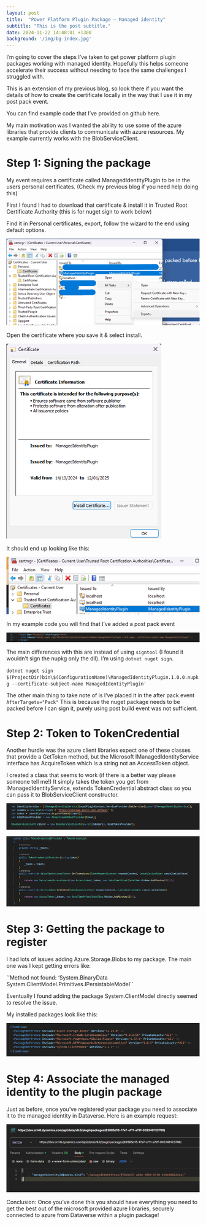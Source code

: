 ```yaml
---
layout: post
title:  "Power Platform Plugin Package – Managed identity"
subtitle: "This is the post subtitle."
date: 2024-11-22 14:48:01 +1300
background: '/img/bg-index.jpg'
---
```


I’m going to cover the steps I’ve taken to get power platform plugin packages working with managed identity. Hopefully this helps someone accelerate their success without needing to face the same challenges I struggled with.

This is an extension of my previous blog, so look there if you want the details of how to create the certificate locally in the way that I use it in my post pack event.


You can find example code that I’ve provided on github here.

My main motivation was I wanted the ability to use some of the azure libraries that provide clients to communicate with azure resources. My example currently works with the BlobServiceClient.

# Step 1: Signing the package
My event requires a certificate called ManagedIdentityPlugin to be in the users personal certificates. (Check my previous blog if you need help doing this)

First I found I had to download that certificate & install it in Trusted Root Certificate Authority (this is for nuget sign to work below)

Find it in Personal certificates, export, follow the wizard to the end using default options.

![here](/assets/plugin-package/1.png)

Open the certificate where you save it & select install.

![here](/assets/plugin-package/2.png)

It should end up looking like this:

![here](/assets/plugin-package/3.png)

In my example code you will find that I’ve added a post pack event

![here](/assets/plugin-package/4.png)

The main differences with this are instead of using `signtool` (I found it wouldn’t sign the nupkg only the dll). I’m using `dotnet nuget sign`.

`dotnet nuget sign $(ProjectDir)bin\$(ConfigurationName)\ManagedIdentityPlugin.1.0.0.nupkg --certificate-subject-name ManagedIdentityPlugin'`

The other main thing to take note of is I’ve placed it in the after pack event `AfterTargets="Pack"`
This is because the nuget package needs to be packed before I can sign it, purely using post build event was not sufficient.

# Step 2: Token to TokenCredential
Another hurdle was the azure client libraries expect one of these classes that provide a GetToken method, but the Microsoft IManagedIdentityService interface has AcquireToken which is a string not an AccessToken object.

I created a class that seems to work (if there is a better way please someone tell me!) It simply takes the token you get from IManagedIdentityService, extends TokenCredential abstract class so you can pass it to BlobServiceClient constructor.

![here](/assets/plugin-package/5.png)

![here](/assets/plugin-package/6.png)


# Step 3: Getting the package to register
I had lots of issues adding Azure.Storage.Blobs to my package. The main one was I kept getting errors like:

`'Method not found: ‘System.BinaryData System.ClientModel.Primitives.IPersistableModel``

Eventually I found adding the package System.ClientModel directly seemed to resolve the issue.

My installed packages look like this:

![here](/assets/plugin-package/7.png)

# Step 4: Associate the managed identity to the plugin package
Just as before, once you’ve registered your package you need to associate it to the managed identity in Dataverse. Here is an example request:

![here](/assets/plugin-package/8.png)

Conclusion:
Once you’ve done this you should have everything you need to get the best out of the microsoft provided azure libraries, securely connected to azure from Dataverse within a plugin package!